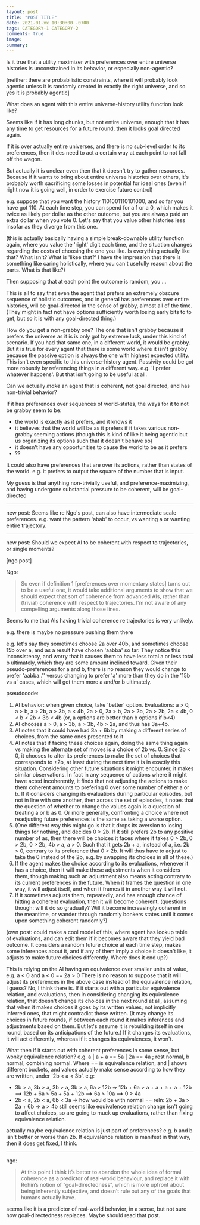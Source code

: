 ```yaml
---
layout: post
title: "POST TITLE"
date: 2021-01-xx 10:30:00 -0700
tags: CATEGORY-1 CATEGORY-2
comments: true
image:
summary:
---
```


Is it true that a utility maximizer with preferences over entire universe histories is unconstrained in its behavior, or especially non-agentic?

[neither: there are probabilistic constraints, where it will probably look agentic unless it is randomly created in exactly the right universe, and so yes it is probably agentic]

What does an agent with this entire universe-history utility function look like?

Seems like if it has long chunks, but not entire universe, enough that it has any time to get resources for a future round, then it looks goal directed again.

If it is over actually entire universes, and there is no sub-level order to its preferences, then it des need to act a certain way at each point to not fall off the wagon.

But actually it is unclear even then that it doesn't try to gather resources. Because if it wants to bring about entire universe histories over others, it's probably worth sacrificing some losses in potential for ideal ones (even if right now it is going well, in order to exercise future control)

e.g. suppose that you want the history 1101001110101000, and so far you have got 110. At each time step, you can spend for a 1 or a 0, which makes it twice as likely per dollar as the other outcome, but you are always paid an extra dollar when you vote 0. Let's say that you value other histories less insofar as they diverge from this one.

(this is actually basically having a simple break-downable utility function again, where you value the 'right' digit each time, and the situation changes regarding the costs of choosing the one you like. Is everything actually like that? What isn't? What is 'likee that?' I have the impression that there is something like caring holistically, where you can't usefully reason about the parts. What is that like?)

Then supposing that at each point the outcome is random, you ...

This is all to say that even the agent that prefers an extremely obscure sequence of holistic outcomes, and in general has preferences over entire histories, will be goal-directed in the sense of grabby, almost all of the time. (They might in fact not have options sufficiently worth losing early bits to to get, but so it is with any goal-directed thing.)

How do you get a non-grabby one? The one that isn't grabby because it prefers the universe as it is is only got by extreme luck, under this kind of scenario. If you had that same one, in a different world, it would be grabby. But it is true for every agent that there is some world where it isn't grabby because the passive option is always the one with highest expected utility. This isn't even specific to this universe-history agent. Passivity could be got more robustly by referencing things in a different way. e.g. 'I prefer whatever happens'. But that isn't going to be useful at all.

Can we actually *make* an agent that is coherent, not goal directed, and has non-trivial behavior?


If it has preferences over sequences of world-states, the ways for it to not be grabby seem to be:

- the world is exactly as it prefers, and it knows it
- it believes that the world will be as it prefers if it takes various non-grabby seeming actions (though this is kind of like it being agentic but us organizing its options such that it doesn't behave so)
- it doesn't have any opportunities to cause the world to be as it prefers
- ??

It could also have preferences that are over its actions, rather than states of the world. e.g. it prefers to output the square of the number that is input.

My guess is that anything non-trivially useful, and preference-maximizing, and having undergone substantial pressure to be coherent, will be goal-directed

***

new post: Seems like re Ngo's post, can also have intermediate scale preferences. e.g. want the pattern 'abab' to occur, vs wanting a or wanting entire trajectory.

***

new post: Should we expect AI to be coherent with respect to trajectories, or single moments?

[ngo post]

Ngo:
>So even if definition 1 [preferences over momentary states] turns out to be a useful one, it would take additional arguments to show that we should expect that sort of coherence from advanced AIs, rather than (trivial) coherence with respect to trajectories. I'm not aware of any compelling arguments along those lines.

Seems to me that AIs having trivial coherence re trajectories is very unlikely.

e.g. there is maybe no pressure pushing them there

e.g. let's say they sometimes choose 2a over 40b, and sometimes choose 15b over a, and as a result have chosen 'aabba' so far. They notice this inconsistency, and worry that it causes them to have less total a or less total b ultimately, which they are some amount inclined toward. Given their pseudo-preferences for a and b, there is no reason they would change to prefer 'aabba..'' versus changing to prefer 'a' more than they do in the '15b vs a' cases, which will get them more a and/or b ultimately.

pseudocode:
1. AI behavior: when given choice, take 'better' option. Evaluations: a > 0, a > b, a > 2b, a > 3b, a < 4b, 2a > 0, 2a > b, 2a > 2b, 2a > 2b, 2a < 4b, 0 < b < 2b < 3b < 4b (or, a options are better than b options if b<4)
2. AI chooses a > 0, a > 3b, a > 3b, 4b > 2a, and thus has 3a+4b.
3. AI notes that it could have had 3a + 6b by making a different series of choices, from the same ones presented to it
4. AI notes that if facing these choices again, doing the same thing again vs making the alternate set of moves is a choice of 2b vs. 0. Since 2b < 0, it chooses to alter its preferences to make the set of choices that corresponds to +2b, at least during the next time it is in exactly this situation. Considering other future situations it might encounter, it makes similar observations. In fact in any sequence of actions where it might have acted incoherently, it finds that not adjusting the actions to make them coherent amounts to prefering 0 over some number of either a or b. If it considers changing its evaluations during particular episodes, but not in line with one another, then across the set of episodes, it notes that the question of whether to change the values again is a question of treating a or b as 0. Or more generally, confronting a choice where not readjusting future preferences is the same as taking a worse option.
5. (One different way this might go is that it drops its aversion to losing things for nothing, and decides 0 > 2b. If it still prefers 2b to any positive number of as, then there will be choices it faces where it takes 0 > 2b, 0 > 2b, 0 > 2b, 4b > a, a > 0. Such that it gets 2b + a, instead of a, i.e. 2b > 0, contrary to its preference that 0 > 2b.  It will thus have to adjust to take the 0 instead of the 2b, e.g. by swapping its choices in all of these.)
5. If the agent makes the choice according to its evaluations, whenever it has a choice, then it will make these adjustments when it considers them, though making such an adjustment also means acting contrary to its current preferences in the future. When it frames the question in one way, it will adjust itself, and when it frames it in another way it will not.
6. If it sometimes adjusts them, repeatedly, and has enough chance of hitting a coherent evaluation, then it will become coherent. (questions though: will it do so gradually? Will it become increasingly coherent in the meantime, or wander through randomly bonkers states until it comes upon something coherent randomly?)

(own post: could make a cool model of this, where agent has lookup table of evaluations, and can edit them if it becomes aware that they yield bad outcome. It considers a random future choice at each time step, makes some inferences about it, and if any of them imply a choice it doesn't like, it adjusts to make future choices differently. Where does it end up?)

This is relying on the AI having an equivalence over smaller units of value, e.g. a < 0 and a < 0 == 2a > 0
There is no reason to suppose that it will adjust its preferences in the above case instead of the equivalence relation, I guess? No, I think there is. If it starts out with a particular equivalence relation, and evaluations, then in considering changing its equivalence relation, that doesn't change its choices in the next round at all, assuming that when it makes choices it goes by its written values, not implicitly inferred ones, that might contradict those written. (It may change its choices in future rounds, if between each round it makes inferences and adjustments based on them. But let's assume it is rebuilding itself in one round, based on its anticipations of the future.) If it changes its evaluations, it will act differently, whereas if it changes its equivalences, it won't.

What then if it starts out with coherent preferences in some sense, but wonky equivalence relation? e.g.
a | a + a == 5a | 2a == 4a ; rest normal, b normal, combining normal. Where == is equivalence relation, and | shows different buckets, and values actually make sense according to how they are written, under '2b < a < 3b'. e.g:
- 3b > a, 3b > a, 3b > a, 3b > a, 6a > 12b => 12b + 6a > a + a + a + a + 12b ==> 12b + 6a > 5a + 5a + 12b ==> 6a > 10a ==> 0 > 4a
- 2b < a, 2b < a, 6b < 3a   =>  how would be with normal == reln: 2b + 3a > 2a + 6b   =>    a > 4b
still seems like equivalence relation change isn't going to affect choices, so are going to muck up evaluations, rather than fixing equivalence relation.

actually maybe equivalence relation is just part of preferences? e.g. b and b isn't better or worse than 2b. If equivalence relation is manifest in that way, then it does get fixed, I think.

***

ngo:
> At this point I think it’s better to abandon the whole idea of formal coherence as a predictor of real-world behaviour, and replace it with Rohin’s notion of “goal-directedness”, which is more upfront about being inherently subjective, and doesn’t rule out any of the goals that humans actually have.

seems like it is a predictor of real-world behavior, in a sense, but not sure how goal-directedness replaces. Maybe should read that post.


<!--ex-->
